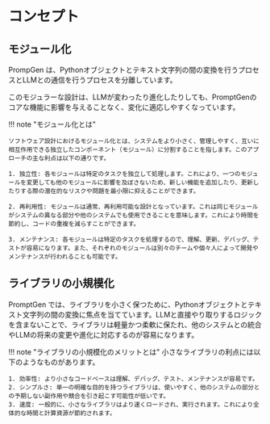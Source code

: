 # コンセプト

## モジュール化

PrompGen は、Pythonオブジェクトとテキスト文字列の間の変換を行うプロセスとLLMとの通信を行うプロセスを分離しています。

このモジュラーな設計は、LLMが変わったり進化したりしても、PromptGenのコアな機能に影響を与えることなく、変化に適応しやすくなっています。

!!! note "モジュール化とは"

    ソフトウェア設計におけるモジュール化とは、システムをより小さく、管理しやすく、互いに相互作用できる独立したコンポーネント（モジュール）に分割することを指します。このアプローチの主な利点は以下の通りです。

    1. 独立性: 各モジュールは特定のタスクを独立して処理します。これにより、一つのモジュールを変更しても他のモジュールに影響を及ぼさないため、新しい機能を追加したり、更新したりする際の潜在的なリスクや問題を最小限に抑えることができます。

    2. 再利用性: モジュールは通常、再利用可能な設計となっています。これは同じモジュールがシステムの異なる部分や他のシステムでも使用できることを意味します。これにより時間を節約し、コードの重複を減らすことができます。

    3. メンテナンス: 各モジュールは特定のタスクを処理するので、理解、更新、デバッグ、テストが容易になります。また、それぞれのモジュールは別々のチームや個々人によって開発やメンテナンスが行われることも可能です。

## ライブラリの小規模化

PromptGen では、ライブラリを小さく保つために、Pythonオブジェクトとテキスト文字列の間の変換に焦点を当てています。LLMと直接やり取りするロジックを含まないことで、ライブラリは軽量かつ柔軟に保たれ、他のシステムとの統合やLLMの将来の変更や進化に対応するのが容易になります。

!!! note "ライブラリの小規模化のメリットとは"
    小さなライブラリの利点には以下のようなものがあります。

    1. 効率性: より小さなコードベースは理解、デバッグ、テスト、メンテナンスが容易です。
    2. シンプルさ: 単一の明確な目的を持つライブラリは、使いやすく、他のシステムの部分との予期しない副作用や競合を引き起こす可能性が低いです。
    3. 速度: 一般的に、小さなライブラリはより速くロードされ、実行されます。これにより全体的な時間と計算資源が節約されます。

